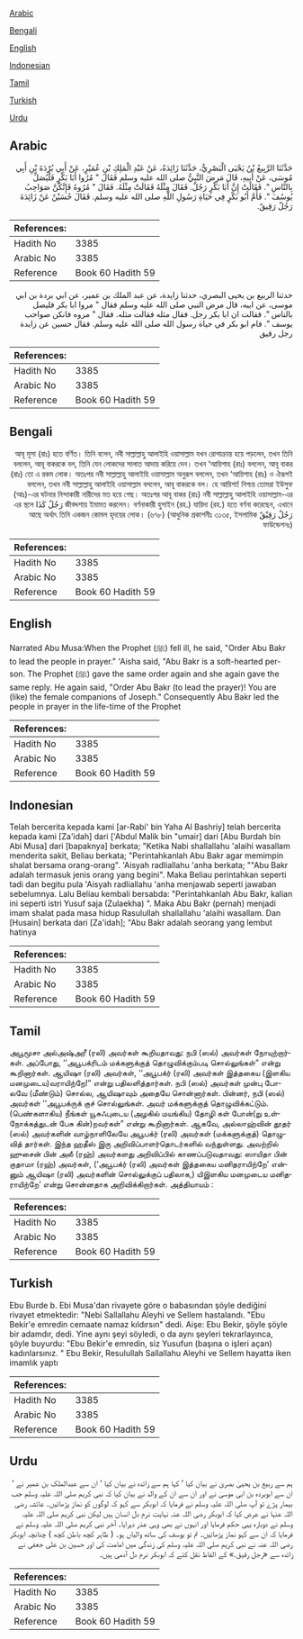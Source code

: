 [Arabic](#arabic)

[Bengali](#bengali)

[English](#english)

[Indonesian](#indonesian)

[Tamil](#tamil)

[Turkish](#turkish)

[Urdu](#urdu)

## Arabic


<div dir="rtl" lang="ar" style={{fontSize:'larger',backgroundColor:'#f8f9fa',padding:20}}>
حَدَّثَنَا الرَّبِيعُ بْنُ يَحْيَى الْبَصْرِيُّ، حَدَّثَنَا زَائِدَةُ، عَنْ عَبْدِ الْمَلِكِ بْنِ عُمَيْرٍ، عَنْ أَبِي بُرْدَةَ بْنِ أَبِي مُوسَى، عَنْ أَبِيهِ، قَالَ مَرِضَ النَّبِيُّ صلى الله عليه وسلم فَقَالَ ‏"‏ مُرُوا أَبَا بَكْرٍ فَلْيُصَلِّ بِالنَّاسِ ‏"‏‏.‏ فَقَالَتْ إِنَّ أَبَا بَكْرٍ رَجُلٌ‏.‏ فَقَالَ مِثْلَهُ فَقَالَتْ مِثْلَهُ‏.‏ فَقَالَ ‏"‏ مُرُوهُ فَإِنَّكُنَّ صَوَاحِبُ يُوسُفَ ‏"‏‏.‏ فَأَمَّ أَبُو بَكْرٍ فِي حَيَاةِ رَسُولِ اللَّهِ صلى الله عليه وسلم‏.‏ فَقَالَ حُسَيْنٌ عَنْ زَائِدَةَ رَجُلٌ رَقِيقٌ‏.‏
</div>
<div style={{backgroundColor:'#f8f9fa',padding:20, marginBottom: 10}}><table> <thead> <tr> <th>References:</th> <th></th> </tr> </thead> <tbody><tr><td>Hadith No</td><td>3385</td></tr><tr><td>Arabic No</td><td>3385</td></tr><tr><td>Reference</td><td>Book 60 Hadith 59</td></tr></tbody></table></div>


<div dir="rtl" lang="ar" style={{fontSize:'larger',backgroundColor:'#f8f9fa',padding:20}}>
حدثنا الربيع بن يحيى البصري، حدثنا زايدة، عن عبد الملك بن عمير، عن ابي بردة بن ابي موسى، عن ابيه، قال مرض النبي صلى الله عليه وسلم فقال " مروا ابا بكر فليصل بالناس ". فقالت ان ابا بكر رجل. فقال مثله فقالت مثله. فقال " مروه فانكن صواحب يوسف ". فام ابو بكر في حياة رسول الله صلى الله عليه وسلم. فقال حسين عن زايدة رجل رقيق
</div>
<div style={{backgroundColor:'#f8f9fa',padding:20, marginBottom: 10}}><table> <thead> <tr> <th>References:</th> <th></th> </tr> </thead> <tbody><tr><td>Hadith No</td><td>3385</td></tr><tr><td>Arabic No</td><td>3385</td></tr><tr><td>Reference</td><td>Book 60 Hadith 59</td></tr></tbody></table></div>

## Bengali


<div dir="rtl" lang="bn" style={{fontSize:'larger',backgroundColor:'#f8f9fa',padding:20}}>
আবূ মূসা (রাঃ) হতে বর্ণিত। তিনি বলেন, নবী সাল্লাল্লাহু আলাইহি ওয়াসাল্লাম যখন রোগাক্রান্ত হয়ে পড়লেন, তখন তিনি বললেন, আবূ বাকরকে বল, তিনি যেন লোকদের সালাত আদায় করিয়ে দেন। তখন ‘আয়িশাহ (রাঃ) বললেন, আবূ বাকর (রাঃ) তো এ রকম লোক। অতঃপর নবী সাল্লাল্লাহু আলাইহি ওয়াসাল্লাম অনুরূপ বললেন, তখন ‘আয়িশাহ (রাঃ) ও ঐরূপই বললেন, তখন নবী সাল্লাল্লাহু আলাইহি ওয়াসাল্লাম বললেন, আবূ বাকরকে বল। হে আয়িশা! নিশ্চয় তোমরা ইউসুফ (আঃ)-এর ঘটনার নিন্দাকারী নারীদের মত হয়ে গেছ। অতঃপর আবূ বাকর (রাঃ) নবী সাল্লাল্লাহু আলাইহি ওয়াসাল্লাম-এর জীবদ্দশায় ইমামত করলেন। বর্ণনাকারী হুসাইন (রহ.) যায়িদা (রহ.) হতে বর্ণনা করেছেন, এখানে رَجُلٌ كَذَا এর স্থলে رَجُلٌ رَقِيْقٌ আছে অর্থাৎ তিনি একজন কোমল হৃদয়ের লোক। (৬৭৮) (আধুনিক প্রকাশনীঃ ৩১৩৫, ইসলামিক ফাউন্ডেশনঃ)
</div>
<div style={{backgroundColor:'#f8f9fa',padding:20, marginBottom: 10}}><table> <thead> <tr> <th>References:</th> <th></th> </tr> </thead> <tbody><tr><td>Hadith No</td><td>3385</td></tr><tr><td>Arabic No</td><td>3385</td></tr><tr><td>Reference</td><td>Book 60 Hadith 59</td></tr></tbody></table></div>

## English


<div dir="ltr" lang="en" style={{fontSize:'larger',backgroundColor:'#f8f9fa',padding:20}}>
Narrated Abu Musa:When the Prophet (ﷺ) fell ill, he said, "Order Abu Bakr to lead the people in prayer." 'Aisha said, "Abu Bakr is a soft-hearted person. The Prophet (ﷺ) gave the same order again and she again gave the same reply. He again said, "Order Abu Bakr (to lead the prayer)! You are (like) the female companions of Joseph." Consequently Abu Bakr led the people in prayer in the life-time of the Prophet
</div>
<div style={{backgroundColor:'#f8f9fa',padding:20, marginBottom: 10}}><table> <thead> <tr> <th>References:</th> <th></th> </tr> </thead> <tbody><tr><td>Hadith No</td><td>3385</td></tr><tr><td>Arabic No</td><td>3385</td></tr><tr><td>Reference</td><td>Book 60 Hadith 59</td></tr></tbody></table></div>

## Indonesian


<div dir="ltr" lang="id" style={{fontSize:'larger',backgroundColor:'#f8f9fa',padding:20}}>
Telah bercerita kepada kami [ar-Rabi' bin Yaha Al Bashriy] telah bercerita kepada kami [Za'idah] dari ['Abdul Malik bin "umair] dari [Abu Burdah bin Abi Musa] dari [bapaknya] berkata; "Ketika Nabi shallallahu 'alaihi wasallam menderita sakit, Beliau berkata; "Perintahkanlah Abu Bakr agar memimpin shalat bersama orang-orang". 'Aisyah radliallahu 'anha berkata; ""Abu Bakr adalah termasuk jenis orang yang begini". Maka Beliau perintahkan seperti tadi dan begitu pula 'Aisyah radliallahu 'anha menjawab seperti jawaban sebelumnya. Lalu Beliau kembali bersabda: "Perintahkanlah Abu Bakr, kalian ini seperti istri Yusuf saja (Zulaekha) ". Maka Abu Bakr (pernah) menjadi imam shalat pada masa hidup Rasulullah shallallahu 'alaihi wasallam. Dan [Husain] berkata dari [Za'idah]; "Abu Bakr adalah seorang yang lembut hatinya
</div>
<div style={{backgroundColor:'#f8f9fa',padding:20, marginBottom: 10}}><table> <thead> <tr> <th>References:</th> <th></th> </tr> </thead> <tbody><tr><td>Hadith No</td><td>3385</td></tr><tr><td>Arabic No</td><td>3385</td></tr><tr><td>Reference</td><td>Book 60 Hadith 59</td></tr></tbody></table></div>

## Tamil


<div dir="ltr" lang="ta" style={{fontSize:'larger',backgroundColor:'#f8f9fa',padding:20}}>
அபூமூசா அல்அஷ்அரீ (ரலி) அவர்கள் கூறியதாவது: நபி (ஸல்) அவர்கள் நோயுற்றார்கள். அப்போது, ‘‘அபூபக்ரிடம் மக்களுக்குத் தொழுவிக்கும்படி சொல்லுங்கள்” என்று கூறினார்கள். ஆயிஷா (ரலி) அவர்கள், ‘‘அபூபக்ர் (ரலி) அவர்கள் இத்தகைய (இளகிய மனமுடைய)வராயிற்றே!” என்று பதிலளித்தார்கள். நபி (ஸல்) அவர்கள் முன்பு போலவே (மீண்டும்) சொல்ல, ஆயிஷாவும் அதையே சொன்னார்கள். பின்னர், நபி (ஸல்) அவர்கள் ‘‘அபூபக்ருக் குச் சொல்லுங்கள். அவர் மக்களுக்குத் தொழுவிக்கட்டும். (பெண்களாகிய) நீங்கள் யூசுஃபுடைய (அழகில் மயங்கிய) தோழி கள் போன்(று உள்நோக்கத்துடன் பேசு கின்)றவர்கள்” என்று கூறினார்கள். ஆகவே, அல்லாஹ்வின் தூதர் (ஸல்) அவர்களின் வாழ்நாளிலேயே அபூபக்ர் (ரலி) அவர்கள் (மக்களுக்குத்) தொழுவித் தார்கள். இந்த ஹதீஸ் இரு அறிவிப்பாளர்தொடர்களில் வந்துள்ளது. அவற்றில் ஹுசைன் பின் அலீ (ரஹ்) அவர்களது அறிவிப்பில் காணப்படுவதாவது: ஸாயிதா பின் குதாமா (ரஹ்) அவர்கள், (‘அபூபக்ர் (ரலி) அவர்கள் இத்தகைய மனிதராயிற்றே’ என்னும் ஆயிஷா (ரலி) அவர்களின் சொல்லுக்குப் பதிலாக,) யிஇளகிய மனமுடைய மனிதராயிற்றே’ என்று சொன்னதாக அறிவிக்கிறார்கள். அத்தியாயம் :
</div>
<div style={{backgroundColor:'#f8f9fa',padding:20, marginBottom: 10}}><table> <thead> <tr> <th>References:</th> <th></th> </tr> </thead> <tbody><tr><td>Hadith No</td><td>3385</td></tr><tr><td>Arabic No</td><td>3385</td></tr><tr><td>Reference</td><td>Book 60 Hadith 59</td></tr></tbody></table></div>

## Turkish


<div dir="ltr" lang="tr" style={{fontSize:'larger',backgroundColor:'#f8f9fa',padding:20}}>
Ebu Burde b. Ebi Musa'dan rivayete göre o babasından şöyle dediğini rivayet etmektedir: "Nebi Sallallahu Aleyhi ve Sellem hastalandı. "Ebu Bekir'e emredin cemaate namaz kıldırsın" dedi. Aişe: Ebu Bekir, şöyle şöyle bir adamdır, dedi. Yine aynı şeyi söyledi, o da aynı şeyleri tekrarlayınca, şöyle buyurdu: "Ebu Bekir'e emredin, siz Yusufun (başına o işleri açan) kadınlarsınız. " Ebu Bekir, Resulullah Sallallahu Aleyhi ve Sellem hayatta iken imamlık yaptı
</div>
<div style={{backgroundColor:'#f8f9fa',padding:20, marginBottom: 10}}><table> <thead> <tr> <th>References:</th> <th></th> </tr> </thead> <tbody><tr><td>Hadith No</td><td>3385</td></tr><tr><td>Arabic No</td><td>3385</td></tr><tr><td>Reference</td><td>Book 60 Hadith 59</td></tr></tbody></table></div>

## Urdu


<div dir="rtl" lang="ur" style={{fontSize:'larger',backgroundColor:'#f8f9fa',padding:20}}>
ہم سے ربیع بن یحییٰ بصریٰ نے بیان کیا ‘ کہا ہم سے زائدہ نے بیان کیا ‘ ان سے عبدالملک بن عمیر نے ‘ ان سے ابوبردہ بن ابی موسیٰ نے اور ان سے ان کے والد نے بیان کیا کہ نبی کریم صلی اللہ علیہ وسلم جب بیمار پڑے تو آپ صلی اللہ علیہ وسلم نے فرمایا کہ ابوبکر سے کہو کہ لوگوں کو نماز پڑھائیں۔ عائشہ رضی اللہ عنہا نے عرض کیا کہ ابوبکر رضی اللہ عنہ نہایت نرم دل انسان ہیں لیکن نبی کریم صلی اللہ علیہ وسلم نے دوبارہ یہی حکم فرمایا اور انہوں نے بھی وہی عذر دہرایا۔ آخر نبی کریم صلی اللہ علیہ وسلم نے فرمایا کہ ان سے کہو نماز پڑھائیں۔ تم تو یوسف کی ساتھ والیاں ہو۔ ( ظاہر کچھ باطن کچھ ) چنانچہ ابوبکر رضی اللہ عنہ نے نبی کریم صلی اللہ علیہ وسلم کی زندگی میں امامت کی اور حسین بن علی جعفی نے زائدہ سے «رجل رقيق‏.» کے الفاظ نقل کئے کہ ابوبکر نرم دل آدمی ہیں۔
</div>
<div style={{backgroundColor:'#f8f9fa',padding:20, marginBottom: 10}}><table> <thead> <tr> <th>References:</th> <th></th> </tr> </thead> <tbody><tr><td>Hadith No</td><td>3385</td></tr><tr><td>Arabic No</td><td>3385</td></tr><tr><td>Reference</td><td>Book 60 Hadith 59</td></tr></tbody></table></div>
